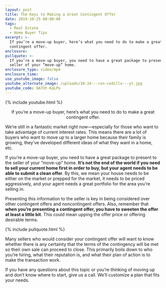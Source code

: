 ```yaml
---
layout: post
title: The Keys to Making a Great Contingent Offer
date: 2019-10-25 00:00:00
tags:
  - Real Estate
  - Home Buyer Tips
excerpt: >-
  If you’re a move-up buyer, here’s what you need to do to make a great
  contingent offer.
enclosure:
pullquote: >-
  If you’re a move-up buyer, you need to have a great package to present to the
  seller of your “move-up” home.
enclosure_type: video/mp4
enclosure_time:
use_youtube_image: false
youtube_alternate_image: /uploads/10-24---ron-cedillo---yt.jpg
youtube_code: OA7Ut-KaLPo
---
```


{% include youtube.html %}

<center>If you’re a move-up buyer, here’s what you need to do to make a great contingent offer.</center>

We’re still in a fantastic market right now—especially for those who want to take advantage of current interest rates. This means there are a lot of buyers who want to move up to a larger home because their family is growing, they’ve developed different ideas of what they want in a home, etc.

If you’re a move-up buyer, you need to have a great package to present to the seller of your “move-up” home. **It’s not the end of the world if you need to sell your current home first in order to buy, but your agent needs to be able to submit a clean offer**. By this, we mean your house needs to be either on the market or prepped for the market, it needs to be priced aggressively, and your agent needs a great portfolio for the area you’re selling in.

Presenting this information to the seller is key in being considered over other contingent offers and noncontingent offers. Also, remember that **when you’re presenting a contingent offer, you have to sweeten the offer at least a little bit**. This could mean upping the offer price or offering desirable terms.

{% include pullquote.html %}

Many sellers who would consider your contingent offer will want to know whether there is any certainty that the terms of the contingency will be met so their own sale can proceed to close. This primarily boils down to who you’re hiring, what their reputation is, and what their plan of action is to make the transaction work.

If you have any questions about this topic or you’re thinking of moving up and don’t know where to start, give us a call. We’ll customize a plan that fits your needs.